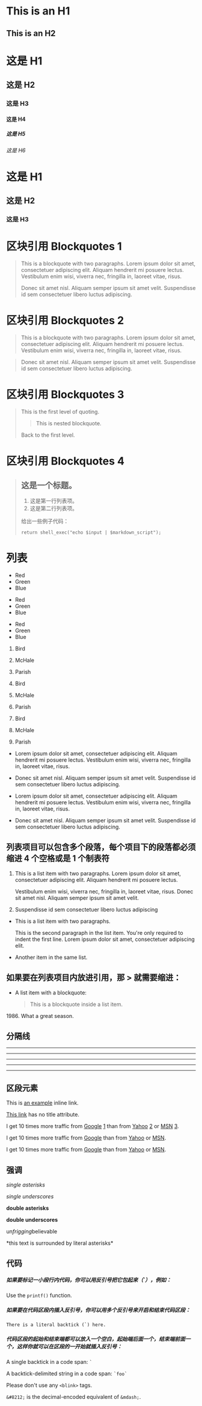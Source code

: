 This is an H1
=============

This is an H2
-------------


# 这是 H1

## 这是 H2

### 这是 H3

#### 这是 H4

##### 这是 H5

###### 这是 H6


# 这是 H1 #

## 这是 H2 ##

### 这是 H3 ######

区块引用 Blockquotes 1
=====================

> This is a blockquote with two paragraphs. Lorem ipsum dolor sit amet,
> consectetuer adipiscing elit. Aliquam hendrerit mi posuere lectus.
> Vestibulum enim wisi, viverra nec, fringilla in, laoreet vitae, risus.
>
> Donec sit amet nisl. Aliquam semper ipsum sit amet velit. Suspendisse
> id sem consectetuer libero luctus adipiscing.

区块引用 Blockquotes 2
====================
> This is a blockquote with two paragraphs. Lorem ipsum dolor sit amet,
consectetuer adipiscing elit. Aliquam hendrerit mi posuere lectus.
Vestibulum enim wisi, viverra nec, fringilla in, laoreet vitae, risus.

> Donec sit amet nisl. Aliquam semper ipsum sit amet velit. Suspendisse
id sem consectetuer libero luctus adipiscing.

区块引用 Blockquotes 3
====================

> This is the first level of quoting.
>
> > This is nested blockquote.
>
> Back to the first level.

区块引用 Blockquotes 4
====================
> ## 这是一个标题。
>
> 1.   这是第一行列表项。
> 2.   这是第二行列表项。
>
> 给出一些例子代码：
>
>     return shell_exec("echo $input | $markdown_script");

列表
===

*   Red
*   Green
*   Blue


+   Red
+   Green
+   Blue


-   Red
-   Green
-   Blue


1.  Bird
2.  McHale
3.  Parish


1.  Bird
1.  McHale
1.  Parish


3. Bird
1. McHale
8. Parish



*   Lorem ipsum dolor sit amet, consectetuer adipiscing elit.
    Aliquam hendrerit mi posuere lectus. Vestibulum enim wisi,
    viverra nec, fringilla in, laoreet vitae, risus.
*   Donec sit amet nisl. Aliquam semper ipsum sit amet velit.
    Suspendisse id sem consectetuer libero luctus adipiscing.

*   Lorem ipsum dolor sit amet, consectetuer adipiscing elit.
Aliquam hendrerit mi posuere lectus. Vestibulum enim wisi,
viverra nec, fringilla in, laoreet vitae, risus.
*   Donec sit amet nisl. Aliquam semper ipsum sit amet velit.
Suspendisse id sem consectetuer libero luctus adipiscing.

## 列表项目可以包含多个段落，每个项目下的段落都必须缩进 4 个空格或是 1 个制表符
1.  This is a list item with two paragraphs. Lorem ipsum dolor
    sit amet, consectetuer adipiscing elit. Aliquam hendrerit
    mi posuere lectus.

    Vestibulum enim wisi, viverra nec, fringilla in, laoreet
    vitae, risus. Donec sit amet nisl. Aliquam semper ipsum
    sit amet velit.

2.  Suspendisse id sem consectetuer libero luctus adipiscing


*   This is a list item with two paragraphs.

    This is the second paragraph in the list item. You're
only required to indent the first line. Lorem ipsum dolor
sit amet, consectetuer adipiscing elit.

*   Another item in the same list.

## 如果要在列表项目内放进引用，那 > 就需要缩进：
*   A list item with a blockquote:

    > This is a blockquote
    > inside a list item.


1986\. What a great season.


## 分隔线
* * *

***

*****

- - -

------------

## 区段元素
This is [an example](http://example.com/ "Title") inline link.

[This link](http://example.net/) has no title attribute.


[foo]: http://example.com/  "Optional Title Here"
[foo]: http://example.com/  'Optional Title Here'
[foo]: http://example.com/  (Optional Title Here)

I get 10 times more traffic from [Google] [1] than from
[Yahoo] [2] or [MSN] [3].

  [1]: http://google.com/        "Google"
  [2]: http://search.yahoo.com/  "Yahoo Search"
  [3]: http://search.msn.com/    "MSN Search"

  I get 10 times more traffic from [Google][] than from
[Yahoo][] or [MSN][].

  [google]: http://google.com/        "Google"
  [yahoo]:  http://search.yahoo.com/  "Yahoo Search"
  [msn]:    http://search.msn.com/    "MSN Search"

  I get 10 times more traffic from [Google](http://google.com/ "Google")
than from [Yahoo](http://search.yahoo.com/ "Yahoo Search") or
[MSN](http://search.msn.com/ "MSN Search").


## 强调
*single asterisks*

_single underscores_

**double asterisks**

__double underscores__

un*frigging*believable

\*this text is surrounded by literal asterisks\*

## 代码
##### 如果要标记一小段行内代码，你可以用反引号把它包起来（`），例如：

Use the `printf()` function.

##### 如果要在代码区段内插入反引号，你可以用多个反引号来开启和结束代码区段：

``There is a literal backtick (`) here.``

##### 代码区段的起始和结束端都可以放入一个空白，起始端后面一个，结束端前面一个，这样你就可以在区段的一开始就插入反引号：

A single backtick in a code span: `` ` ``

A backtick-delimited string in a code span: `` `foo` ``

Please don't use any `<blink>` tags.

`&#8212;` is the decimal-encoded equivalent of `&mdash;`.
